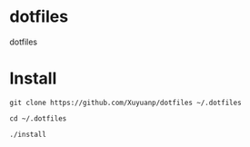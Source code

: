 dotfiles
========

dotfiles

# Install

`git clone https://github.com/Xuyuanp/dotfiles ~/.dotfiles`

`cd ~/.dotfiles`

`./install`
